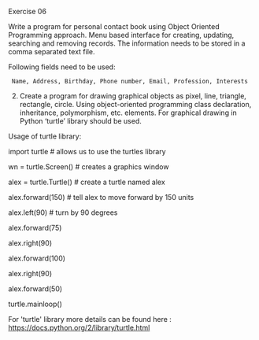 Exercise 06

Write a program for personal contact book using Object Oriented Programming approach. Menu based interface for creating, updating, searching and removing records.  The information needs to be stored in a comma separated text file.

Following fields need to be used:

     Name, Address, Birthday, Phone number, Email, Profession, Interests


2. Create a program for drawing graphical objects as pixel, line, triangle, rectangle, circle. Using object-oriented programming class declaration, inheritance, polymorphism, etc. elements. For graphical drawing in Python ‘turtle’ library should be used.


Usage of turtle library:

import turtle               # allows us to use the turtles library

wn = turtle.Screen()        # creates a graphics window

alex = turtle.Turtle()      # create a turtle named alex

alex.forward(150)           # tell alex to move forward by 150 units

alex.left(90)               # turn by 90 degrees

alex.forward(75)

alex.right(90)

alex.forward(100)

alex.right(90)

alex.forward(50)

turtle.mainloop()


For 'turtle' library more details can be found here :
https://docs.python.org/2/library/turtle.html
